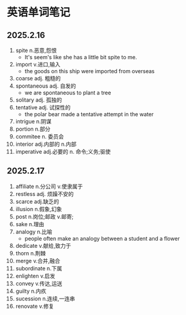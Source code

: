 # 英语单词笔记
## 2025.2.16
1. spite n.恶意,怨恨
   * It's seem's like she has a little bit spite to me.
2. import v.进口,输入
   * the goods on this ship were imported from overseas
3. coarse adj. 粗糙的
4. spontaneous adj. 自发的
   * we are spontaneous to plant a tree
5. solitary adj. 孤独的
6. tentative adj. 试探性的
   * the polar bear made a tentative attempt in the water
7. intrigue n.阴谋
8. portion n.部分
9. commitee n. 委员会
10. interior adj.内部的 n.内部
11. imperative adj.必要的 n. 命令;义务;驱使
## 2025.2.17
1. affiliate n.分公司 v.使隶属于
2. restless adj. 烦躁不安的
3. scarce adj.缺乏的
4. illusion n.假象,幻象
5. post n.岗位;邮政 v.邮寄;
6. sake n.理由
7. analogy n.比喻
   * people often make an analogy between a student and a flower
8. dedicate v.献给,致力于
9. thorn n.荆棘
10. merge v.合并,融合
11. subordinate n.下属
12. enlighten v.启发
13. convey v.传达,运送
14. guilty n.内疚
15. sucession n.连续,一连串
16. renovate v.修复